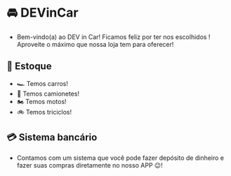 # 🚘 DEVinCar
- Bem-vindo(a) ao DEV in Car! Ficamos feliz por ter nos escolhidos ! Aproveite o máximo que nossa loja tem para oferecer!

## 📜 Estoque
- 🏎️ Temos carros!
- 🚙 Temos camionetes!
- 🏍️ Temos motos!
- 🚲 Temos triciclos!

## 💳 Sistema bancário
- Contamos com um sistema que você pode fazer depósito de dinheiro e fazer suas compras diretamente no nosso APP 😉!
